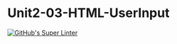 # Unit2-03-HTML-UserInput
[![GitHub's Super Linter](https://github.com/ICS20-Programming-Graeme-Barbe/Unit2-03-HTML-UserInput/workflows/GitHub's%20Super%20Linter/badge.svg)](https://github.com/ICS20-Programming-Graeme-Barbe/Unit2-03-HTML-UserInput/actions)